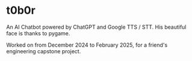 # t0b0r
An AI Chatbot powered by ChatGPT and Google TTS / STT. His beautiful face is thanks to pygame.

Worked on from December 2024 to February 2025, for a friend's engineering capstone project.



